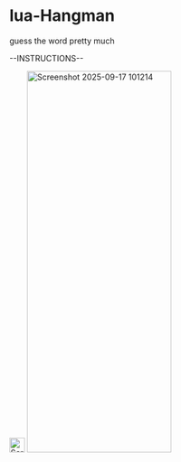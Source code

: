 # lua-Hangman
guess the word pretty much


--INSTRUCTIONS--

<img width="27" height="26" alt="Screenshot 2025-09-17 101227" src="https://github.com/user-attachments/assets/991bea63-10a0-4e8a-a414-b1ee58bb0596" />
<img width="255" height="675" alt="Screenshot 2025-09-17 101214" src="https://github.com/user-attachments/assets/d98bce34-a522-43c0-90ac-c9057852e876" />
